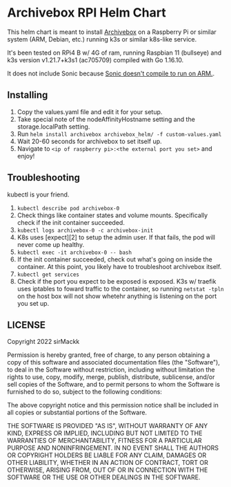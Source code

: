 # Archivebox RPI Helm Chart

This helm chart is meant to install [Archivebox][0] on a Raspberry Pi or similar system (ARM, Debian, etc.) running k3s or similar k8s-like service.

It's been tested on RPi4 B w/ 4G of ram, running Raspbian 11 (bullseye) and k3s version v1.21.7+k3s1 (ac705709) compiled with Go 1.16.10.

It does not include Sonic because [Sonic doesn't compile to run on ARM.][1].

## Installing

1. Copy the values.yaml file and edit it for your setup.
  1. Take special note of the nodeAffinityHostname setting and the storage.localPath setting.
2. Run `helm install archivebox archivebox_helm/ -f custom-values.yaml`
3. Wait 20-60 seconds for archivebox to set itself up.
4. Navigate to `<ip of raspberry pi>:<the external port you set>` and enjoy!

## Troubleshooting

kubectl is your friend.

1. `kubectl describe pod archivebox-0`
  1. Check things like container states and volume mounts. Specifically check if the init container succeeded.
2. `kubectl logs archivebox-0 -c archivebox-init`
  1. K8s uses [expect][2] to setup the admin user. If that fails, the pod will never come up healthy.
3. `kubectl exec -it archivebox-0 -- bash`
  1. If the init container succeeded, check out what's going on inside the container. At this point, you likely have to troubleshoot archivebox itself.
4. `kubectl get services`
  1. Check if the port you expect to be exposed is exposed. K3s w/ traefik uses iptables to foward traffic to the container, so running `netstat -tpln` on the host box will not show whetehr anything is listening on the port you set up.

## LICENSE

Copyright 2022 sirMackk

Permission is hereby granted, free of charge, to any person obtaining a copy of this software and associated documentation files (the "Software"), to deal in the Software without restriction, including without limitation the rights to use, copy, modify, merge, publish, distribute, sublicense, and/or sell copies of the Software, and to permit persons to whom the Software is furnished to do so, subject to the following conditions:

The above copyright notice and this permission notice shall be included in all copies or substantial portions of the Software.

THE SOFTWARE IS PROVIDED "AS IS", WITHOUT WARRANTY OF ANY KIND, EXPRESS OR IMPLIED, INCLUDING BUT NOT LIMITED TO THE WARRANTIES OF MERCHANTABILITY, FITNESS FOR A PARTICULAR PURPOSE AND NONINFRINGEMENT. IN NO EVENT SHALL THE AUTHORS OR COPYRIGHT HOLDERS BE LIABLE FOR ANY CLAIM, DAMAGES OR OTHER LIABILITY, WHETHER IN AN ACTION OF CONTRACT, TORT OR OTHERWISE, ARISING FROM, OUT OF OR IN CONNECTION WITH THE SOFTWARE OR THE USE OR OTHER DEALINGS IN THE SOFTWARE.



[0]: https://archivebox.io/
[1]: https://github.com/valeriansaliou/sonic/issues/202

